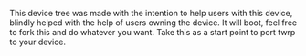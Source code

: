 This device tree was made with the intention to help users with this device, blindly helped with the help of users owning the device.
It will boot, feel free to fork this and do whatever you want. Take this as a start point to port twrp to your device.

